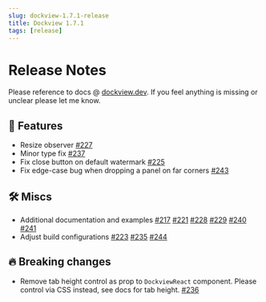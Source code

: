 ```yaml
---
slug: dockview-1.7.1-release
title: Dockview 1.7.1
tags: [release]
---
```


# Release Notes

Please reference to docs @ [dockview.dev](https://dockview.dev).
If you feel anything is missing or unclear please let me know.

## 🚀 Features

-   Resize observer [#227](https://github.com/mathuo/dockview/pull/227)
-   Minor type fix [#237](https://github.com/mathuo/dockview/pull/237)
-   Fix close button on default watermark [#225](https://github.com/mathuo/dockview/pull/225)
-   Fix edge-case bug when dropping a panel on far corners [#243](https://github.com/mathuo/dockview/pull/243)

## 🛠 Miscs

-   Additional documentation and examples [#217](https://github.com/mathuo/dockview/pull/217) [#221](https://github.com/mathuo/dockview/pull/221) [#228](https://github.com/mathuo/dockview/pull/228) [#229](https://github.com/mathuo/dockview/pull/229) [#240](https://github.com/mathuo/dockview/pull/240) [#241](https://github.com/mathuo/dockview/pull/241)
-   Adjust build configurations [#223](https://github.com/mathuo/dockview/pull/223) [#235](https://github.com/mathuo/dockview/pull/235) [#244](https://github.com/mathuo/dockview/pull/244)

## 🔥 Breaking changes

-   Remove tab height control as prop to `DockviewReact` component. Please control via CSS instead, see docs for tab height. [#236](https://github.com/mathuo/dockview/pull/236)

